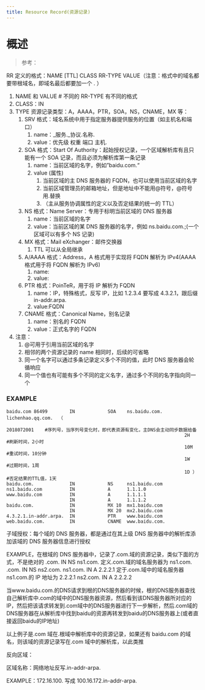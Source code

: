 ```yaml
---
title: Resource Record(资源记录)
---
```


# 概述

> 参考：

RR 定义的格式：NAME \[TTL] CLASS RR-TYPE VALUE（注意：格式中的域名都要带根域名，即域名最后都要加一个 . ）

1. NAME 和 VALUE # 不同的 RR-TYPE 有不同的格式
2. CLASS：IN
3. TYPE 资源记录类型：A，AAAA，PTR，SOA，NS，CNAME，MX 等：
   1. SRV 格式：域名系统中用于指定服务器提供服务的位置（如主机名和端口）
      1. name：\_服务.\_协议.名称.
      2. value：优先级 权重 端口 主机.
   2. SOA 格式：Start Of Authority：起始授权记录，一个区域解析库有且只能有一个 SOA 记录，而且必须为解析库第一条记录
      1. name：当前区域的名字，例如”baidu.com.“
      2. value (属性)
         1. 当前区域的主 DNS 服务器的 FQDN，也可以使用当前区域的名字
         2. 当前区域管理员的邮箱地址，但是地址中不能用@符号，@符号用.替换
         3. （主从服务协调属性的定义以及否定结果的统一的 TTL）
   3. NS 格式：Name Server：专用于标明当前区域的 DNS 服务器
      1. name：当前区域的名字
      2. value：当前区域的某 DNS 服务器的名字，例如 ns.baidu.com.;(一个区域可以有多个 NS 记录)
   4. MX 格式：Mail eXchanger：邮件交换器
      1. TTL 可以从全局继承
   5. A/AAAA 格式：Address，A 格式用于实现将 FQDN 解析为 IPv4(AAAA 格式用于将 FQDN 解析为 IPv6)
      1. name:
      2. value:
   6. PTR 格式：PoinTeR，用于将 IP 解析为 FQDN
      1. name：IP，特殊格式，反写 IP，比如 1.2.3.4 要写成 4.3.2.1，跟后缀 in-addr.arpa.
      2. value:FQDN
   7. CNAME 格式：Canonical Name，别名记录
      1. name：别名的 FQDN
      2. value：正式名字的 FQDN
4. 注意：
   1. @可用于引用当前区域的名字
   2. 相邻的两个资源记录的 name 相同时，后续的可省略
   3. 同一个名字可以通过多条记录定义多个不同的值，此时 DNS 服务器会轮循响应
   4. 同一个值也有可能有多个不同的定义名字，通过多个不同的名字指向同一个

### EXAMPLE

    baidu.com 86499        IN            SOA    ns.baidu.com.        lichenhao.qq.com.  （
                                                                     2018072001    #序列号，当序列号变化时，即代表资源有变化，主DNS会主动同步数据给备
                                                                     2H            #刷新时间，2小时
                                                                     10M           #重试时间，10分钟
                                                                     1W            #过期时间，1周
                                                                     1D ）         #否定结果的TTL值，1天
    baidu.com.             IN            NS     ns1.baidu.com
    ns1.baidu.com          IN            A      1.1.1.0
    www.baidu.com          IN            A      1.1.1.1
                           IN            A      1.1.1.2
    baidu.com.             IN            MX 10  mx1.baidu.com
                           IN            MX 20  mx2.baidu.com
    4.3.2.1.in-addr.arpa.  IN            PTR    www.baidu.com
    web.baidu.com.         IN            CNAME  www.baidu.com.

子域授权：每个域的 DNS 服务器，都是通过在其上级 DNS 服务器中的解析库添加该域的 DNS 服务器信息进行授权

EXAMPLE，在根域的 DNS 服务器中，记录了.com.域的资源记录，类似下面的方式，不是绝对的
.com. IN NS ns1.com. 定义.com.域的域名服务器为 ns1.com.
.com. IN NS ns2.com.
ns1.com. IN A 2.2.2.1 定于.com.域中的域名服务器 ns1.com.的 IP 地址为 2.2.2.1
ns2.com. IN A 2.2.2.2

当www.baidu.com.的DNS请求到根的DNS服务器的时候，根的DNS服务器查找自己解析库中.com的域中的DNS服务器资源，然后看到该DNS服务器所对应的IP，然后把该请求转发到.com域中的DNS服务器进行下一步解析，然后.com域的DNS服务器在从解析库中找到baidu的资源再转发到baidu的DNS服务器上(或者直接返回baidu的IP地址)

以上例子是.com 域在.根域中解析库中的资源记录，如果还有 baidu.com 的域名，则该域的资源记录写在.com 域中的解析库，以此类推

反向区域：

区域名称：网络地址反写.in-addr-arpa.

EXAMPLE：172.16.100. 写成 100.16.172.in-addr-arpa.
